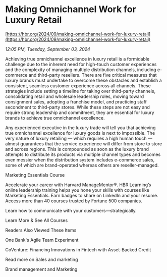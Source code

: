# Making Omnichannel Work for Luxury Retail

[https://hbr.org/2024/09/making-omnichannel-work-for-luxury-retail](https://hbr.org/2024/09/making-omnichannel-work-for-luxury-retail)

*12:05 PM, Tuesday, September 03, 2024*

Achieving true omnichannel excellence in luxury retail is a formidable challenge due to the inherent need for high-touch customer experiences and the complexity of managing multiple distribution channels, including e-commerce and third-party resellers. There are five critical measures that luxury brands must undertake to overcome these obstacles and establish a consistent, seamless customer experience across all channels. These strategies include setting a timeline for taking over third-party channels, consolidating retail and wholesale leadership roles, moving toward consignment sales, adopting a franchise model, and practicing staff secondment to third-party stores. While these steps are not easy and require strong leadership and commitment, they are essential for luxury brands to achieve true omnichannel excellence.

Any experienced executive in the luxury trade will tell you that achieving true omnichannel excellence for luxury goods is next to impossible. The very nature of luxury retailing — which requires a high human touch — almost guarantees that the service experience will differ from store to store and across regions. This is compounded as soon as the luxury brand attempts to distribute its products via multiple channel types and becomes even messier when the distribution system includes e-commerce sales, some of which are brand-operated whereas others are reseller-managed.

Marketing Essentials Course

Accelerate your career with Harvard ManageMentor®. HBR Learning’s online leadership training helps you hone your skills with courses like Marketing Essentials. Earn badges to share on LinkedIn and your resume. Access more than 40 courses trusted by Fortune 500 companies.

Learn how to communicate with your customers—strategically.

Learn More & See All Courses

Readers Also Viewed These Items

One Bank's Agile Team Experiment

CoVenture: Financing Innovations in Fintech with Asset-Backed Credit

Read more on Sales and marketing

Brand management and Marketing

